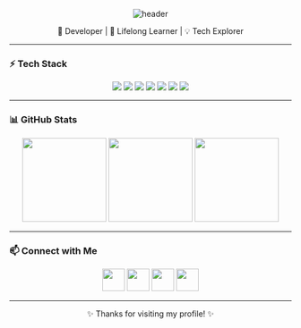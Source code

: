 <p align="center">
  <img src="https://capsule-render.vercel.app/api?type=rect&color=gradient&height=150&section=header&text=👋%20Hey,%20I'm%20Patience&fontSize=50&fontColor=ffffff&animation=fadeIn" alt="header"/>
</p>

<p align="center">
  🚀 Developer | 🌱 Lifelong Learner | 💡 Tech Explorer
</p>

---

### ⚡ Tech Stack  

<p align="center">
  <img src="https://img.shields.io/badge/-Python-3776AB?logo=python&logoColor=white&style=for-the-badge" />
  <img src="https://img.shields.io/badge/-Dart-0175C2?logo=dart&logoColor=white&style=for-the-badge" />
  <img src="https://img.shields.io/badge/-Flutter-02569B?logo=flutter&logoColor=white&style=for-the-badge" />
  <img src="https://img.shields.io/badge/-JavaScript-F7DF1E?logo=javascript&logoColor=black&style=for-the-badge" />
  <img src="https://img.shields.io/badge/-React-61DAFB?logo=react&logoColor=black&style=for-the-badge" />
  <img src="https://img.shields.io/badge/-Firebase-FFCA28?logo=firebase&logoColor=black&style=for-the-badge" />
  <img src="https://img.shields.io/badge/-TensorFlow-FF6F00?logo=tensorflow&logoColor=white&style=for-the-badge" />
</p>

---

### 📊 GitHub Stats  

<p align="center">
  <img src="https://github-readme-stats.vercel.app/api?username=Patiencewantae123&show_icons=true&theme=radical" height="150"/>
  <img src="https://github-readme-streak-stats.herokuapp.com/?user=Patiencewantae123&theme=radical" height="150"/>
  <img src="https://github-readme-stats.vercel.app/api/top-langs/?username=Patiencewantae123&layout=compact&theme=radical" height="150"/>
</p>

---

### 📫 Connect with Me  

<p align="center">
  <a href="https://github.com/Patiencewantae123"><img src="https://img.icons8.com/ios-glyphs/50/ffffff/github.png" width="40"/></a>
  <a href="https://www.linkedin.com/in/patience-wangui-840516225"><img src="https://img.icons8.com/ios-filled/50/ffffff/linkedin.png" width="40"/></a>
  <a href="mailto:patience.cui.g@gmail.com"><img src="https://img.icons8.com/ios-filled/50/ffffff/new-post.png" width="40"/></a>
  <a href="https://sites.google.com/view/patience-wangui/home"><img src="https://img.icons8.com/ios-filled/50/ffffff/domain.png" width="40"/></a>
</p>

---

<p align="center">✨ Thanks for visiting my profile! ✨</p>
